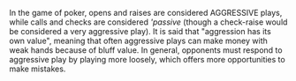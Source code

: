 In the game of poker, opens and raises are considered AGGRESSIVE plays, while calls and checks are considered _'passive_ (though a check-raise would be considered a very aggressive play). It is said that "aggression has its own value", meaning that often aggressive plays can make money with weak hands because of bluff value. In general, opponents must respond to aggressive play by playing more loosely, which offers more opportunities to make mistakes.
